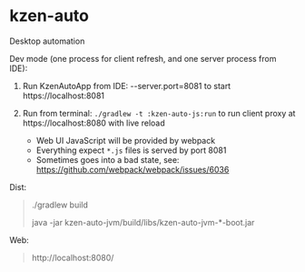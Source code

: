 # kzen-auto
Desktop automation

Dev mode (one process for client refresh, and one server process from IDE):

1) Run KzenAutoApp from IDE: --server.port=8081
    to start https://localhost:8081
    
2) Run from terminal: `./gradlew -t :kzen-auto-js:run`
    to run client proxy at https://localhost:8080 with live reload
    - Web UI JavaScript will be provided by webpack          
    - Everything expect `*.js` files is served by port 8081
    - Sometimes goes into a bad state, see: https://github.com/webpack/webpack/issues/6036

Dist:
> ./gradlew build
>
> java -jar kzen-auto-jvm/build/libs/kzen-auto-jvm-*-boot.jar

Web:
> http://localhost:8080/

